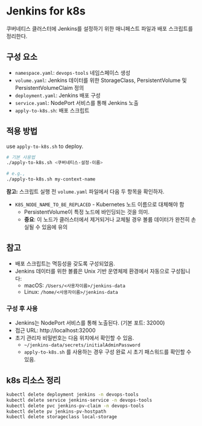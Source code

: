 # Jenkins for k8s

쿠버네티스 클러스터에 Jenkins를 설정하기 위한 매니페스트 파일과 배포 스크립트를 정리한다.

## 구성 요소

- `namespace.yaml`: `devops-tools` 네임스페이스 생성
- `volume.yaml`: Jenkins 데이터를 위한 StorageClass, PersistentVolume 및 PersistentVolumeClaim 정의
- `deployment.yaml`: Jenkins 배포 구성
- `service.yaml`: NodePort 서비스를 통해 Jenkins 노출
- `apply-to-k8s.sh`: 배포 스크립트

## 적용 방법

use `apply-to-k8s.sh` to deploy.

```bash
# 기본 사용법
./apply-to-k8s.sh <쿠버네티스-설정-이름>

# e.g.,
./apply-to-k8s.sh my-context-name
```

**참고:** 스크립트 실행 전 `volume.yaml` 파일에서 다음 두 항목을 확인하자.
- `K8S_NODE_NAME_TO_BE_REPLACED` - Kubernetes 노드 이름으로 대체해야 함
  -  PersistentVolume이 특정 노드에 바인딩되는 것을 의미. 
  - **중요**: 이 노드가 클러스터에서 제거되거나 교체될 경우 볼륨 데이터가 완전히 손실될 수 있음에 유의

## 참고

- 배포 스크립트는 멱등성을 갖도록 구성되었음.
- Jenkins 데이터를 위한 볼륨은 Unix 기반 운영체제 환경에서 자동으로 구성됩니다:
  - macOS: `/Users/<사용자이름>/jenkins-data`
  - Linux: `/home/<사용자이름>/jenkins-data`


### 구성 후 사용

- Jenkins는 NodePort 서비스를 통해 노출된다. (기본 포트: 32000)
- 접근 URL: http://localhost:32000
- 초기 관리자 비밀번호는 다음 위치에서 확인할 수 있음.
  - `~/jenkins-data/secrets/initialAdminPassword`
  - `apply-to-k8s.sh` 를 사용하는 경우 구성 완료 시 초기 패스워드를 확인할 수 있음.

## k8s 리소스 정리

```bash
kubectl delete deployment jenkins -n devops-tools
kubectl delete service jenkins-service -n devops-tools
kubectl delete pvc jenkins-pv-claim -n devops-tools
kubectl delete pv jenkins-pv-hostpath
kubectl delete storageclass local-storage
```
